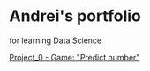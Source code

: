 # Andrei's  portfolio
for learning Data Science

[Project_0 - Game: "Predict number"](https://github.com/AndKober/kober-s-store/tree/main/project_0)